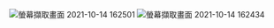 ![螢幕擷取畫面 2021-10-14 162501](https://user-images.githubusercontent.com/90738178/137302485-4b68fc03-b8e5-45d5-8d97-e56b985bc15e.png)
![螢幕擷取畫面 2021-10-14 162434](https://user-images.githubusercontent.com/90738178/137302487-211183e1-44ff-4147-aee2-4b828543442e.png)

